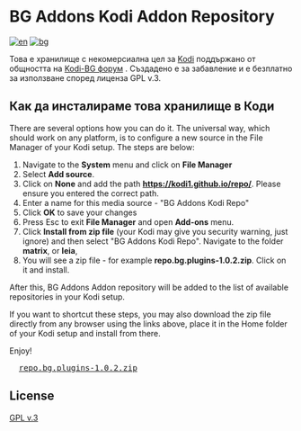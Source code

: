 # BG Addons Kodi Addon Repository 
[![en](https://img.shields.io/badge/lang-en-red.svg)](./Readme.md)
[![bg](https://img.shields.io/badge/lang-bg--bg-green.svg)](./Readme.bg-bg.md)

Това е хранилище с некомерсиална цел за [Kodi](https://kodi.tv) 
поддържано от общността на [Kodi-BG форум](https://kodibg.org/forum/) .
Създадено е за забавление и е безплатно за използване според лиценза GPL v.3.

## Как да инсталираме това хранилище в Коди

There are several options how you can do it. The universal way, which 
should work on any platform, is to configure a new source in the 
File Manager of your Kodi setup. The steps are below:

1. Navigate to the **System** menu and click on **File Manager**
2. Select **Add source**. 
3. Click on **None** and add the path **https://kodi1.github.io/repo/**. 
   Please ensure you entered the correct path.
5. Enter a name for this media source - "BG Addons Kodi Repo"
6. Click **OK** to save your changes
7. Press Esc to exit **File Manager** and open **Add-ons** menu.
8. Click **Install from zip file** (your Kodi may give you security warning, just ignore)
   and then select "BG Addons Kodi Repo". Navigate to the folder 
   **matrix**, or 
   **leia**,
9. You will see a zip file - for example **repo.bg.plugins-1.0.2.zip**. Click on it
   and install.
   
After this, BG Addons Addon repository will be added to the list of available repositories
in your Kodi setup.

If you want to shortcut these steps, you may also download the zip file directly 
from any browser using the links above, place it in the Home folder of your
Kodi setup and install from there.

Enjoy!

<pre>
  <a id="download_link" href="repo.bg.plugins-1.0.2.zip">repo.bg.plugins-1.0.2.zip</a>   
</pre>

## License

[GPL v.3](http://www.gnu.org/copyleft/gpl.html)
